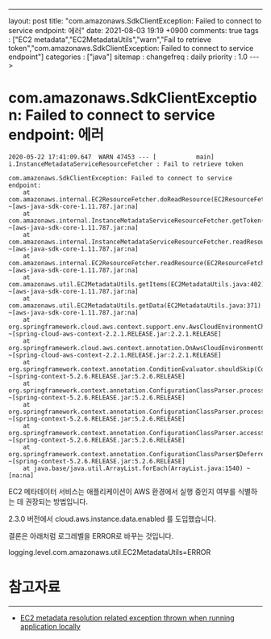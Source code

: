 ---
layout: post
title: "com.amazonaws.SdkClientException: Failed to connect to service endpoint: 에러"
date: 2021-08-03 19:19 +0900
comments: true
tags : ["EC2 metadata","EC2MetadataUtils","warn","Fail to retrieve token","com.amazonaws.SdkClientException: Failed to connect to service endpoint"]
categories : ["java"]
sitemap :
changefreq : daily
priority : 1.0
--->
# com.amazonaws.SdkClientException: Failed to connect to service endpoint: 에러

```
2020-05-22 17:41:09.647  WARN 47453 --- [           main] i.InstanceMetadataServiceResourceFetcher : Fail to retrieve token 

com.amazonaws.SdkClientException: Failed to connect to service endpoint: 
	at com.amazonaws.internal.EC2ResourceFetcher.doReadResource(EC2ResourceFetcher.java:100) ~[aws-java-sdk-core-1.11.787.jar:na]
	at com.amazonaws.internal.InstanceMetadataServiceResourceFetcher.getToken(InstanceMetadataServiceResourceFetcher.java:91) ~[aws-java-sdk-core-1.11.787.jar:na]
	at com.amazonaws.internal.InstanceMetadataServiceResourceFetcher.readResource(InstanceMetadataServiceResourceFetcher.java:69) ~[aws-java-sdk-core-1.11.787.jar:na]
	at com.amazonaws.internal.EC2ResourceFetcher.readResource(EC2ResourceFetcher.java:66) ~[aws-java-sdk-core-1.11.787.jar:na]
	at com.amazonaws.util.EC2MetadataUtils.getItems(EC2MetadataUtils.java:402) ~[aws-java-sdk-core-1.11.787.jar:na]
	at com.amazonaws.util.EC2MetadataUtils.getData(EC2MetadataUtils.java:371) ~[aws-java-sdk-core-1.11.787.jar:na]
	at org.springframework.cloud.aws.context.support.env.AwsCloudEnvironmentCheckUtils.isRunningOnCloudEnvironment(AwsCloudEnvironmentCheckUtils.java:38) ~[spring-cloud-aws-context-2.2.1.RELEASE.jar:2.2.1.RELEASE]
	at org.springframework.cloud.aws.context.annotation.OnAwsCloudEnvironmentCondition.matches(OnAwsCloudEnvironmentCondition.java:37) ~[spring-cloud-aws-context-2.2.1.RELEASE.jar:2.2.1.RELEASE]
	at org.springframework.context.annotation.ConditionEvaluator.shouldSkip(ConditionEvaluator.java:108) ~[spring-context-5.2.6.RELEASE.jar:5.2.6.RELEASE]
	at org.springframework.context.annotation.ConfigurationClassParser.processConfigurationClass(ConfigurationClassParser.java:225) ~[spring-context-5.2.6.RELEASE.jar:5.2.6.RELEASE]
	at org.springframework.context.annotation.ConfigurationClassParser.processImports(ConfigurationClassParser.java:599) ~[spring-context-5.2.6.RELEASE.jar:5.2.6.RELEASE]
	at org.springframework.context.annotation.ConfigurationClassParser.access$800(ConfigurationClassParser.java:110) ~[spring-context-5.2.6.RELEASE.jar:5.2.6.RELEASE]
	at org.springframework.context.annotation.ConfigurationClassParser$DeferredImportSelectorGroupingHandler.lambda$processGroupImports$1(ConfigurationClassParser.java:811) ~[spring-context-5.2.6.RELEASE.jar:5.2.6.RELEASE]
	at java.base/java.util.ArrayList.forEach(ArrayList.java:1540) ~[na:na]

```

EC2 메타데이터 서비스는 애플리케이션이 AWS 환경에서 실행 중인지 여부를 식별하는 데 권장되는 방법입니다. 

2.3.0 버전에서 cloud.aws.instance.data.enabled 를 도입했습니다.

결론은 아래처럼 로그레벨을 ERROR로 바꾸는 것입니다.

logging.level.com.amazonaws.util.EC2MetadataUtils=ERROR 


# 참고자료
-----
* [EC2 metadata resolution related exception thrown when running application locally](https://github.com/spring-cloud/spring-cloud-aws/issues/556)
